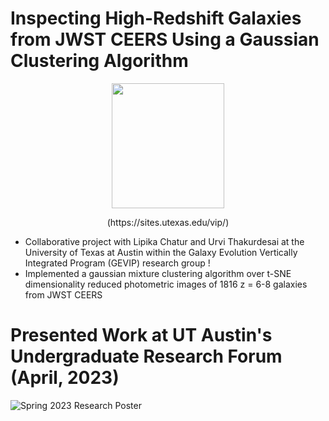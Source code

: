 # Inspecting High-Redshift Galaxies from JWST CEERS Using a Gaussian Clustering Algorithm

<p align="center">
<img width="180" height="200" src= "https://user-images.githubusercontent.com/120825204/234086692-e96aa802-f497-46ee-aeb4-74b7abbdfdcd.png">
</p>
<p align="center">
(https://sites.utexas.edu/vip/)
</p>

* Collaborative project with Lipika Chatur and Urvi Thakurdesai at the University of Texas at Austin within the Galaxy Evolution Vertically Integrated Program (GEVIP) research group !
* Implemented a gaussian mixture clustering algorithm over t-SNE dimensionality reduced photometric images of 1816 z = 6-8 galaxies from JWST CEERS

# Presented Work at UT Austin's Undergraduate Research Forum (April, 2023)
![Spring 2023 Research Poster](https://user-images.githubusercontent.com/120825204/234095406-cf6b6a8e-7ecf-41cf-a779-46d35160ded1.png)
